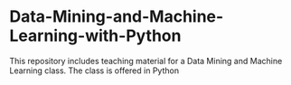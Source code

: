 # Data-Mining-and-Machine-Learning-with-Python
This repository includes teaching material for a Data Mining and Machine Learning class. The class is offered in Python 

